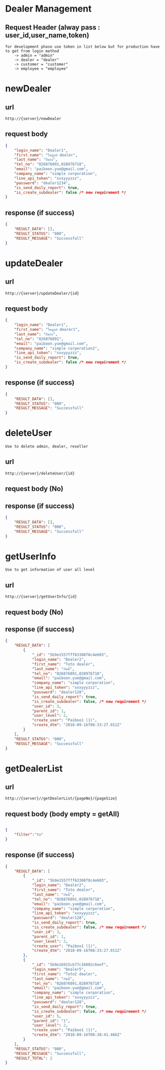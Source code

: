 # Dealer Management

## Request Header (alway pass : user_id,user_name,token) 
    for development phase use token in list below but for production have to get from login method 
        -> admin = "admin" 
        -> dealer = "dealer" 
        -> customer = "customer"
        -> employee = "employee"

# newDealer

## url
    http://{server}/newDealer 

## request body
```json
{
    "login_name": "Dealer1",
    "first_name": "ไพบูลย์ dealer",
    "last_name": "ยืนยง",
    "tel_no": "026876091,028976718",
    "email": "paiboon.yue@gmail.com",
    "company_name": "simple corporation",
    "line_api_token": "xxxyyyzzz",
    "password": "dealer1234",
    "is_send_daily_report": true,
    "is_create_subdealer": false /* new requirement */
}
```
## response (if success)

```json
{
    "RESULT_DATA": [],
    "RESULT_STATUS": "000",
    "RESULT_MESSAGE": "Successfull"
}
```


# updateDealer

## url
    http://{server}/updateDealer/{id}

## request body
```json
{
    "login_name": "Dealer1",
    "first_name": "ไพบูลย์ dearer1",
    "last_name": "ยืนยง",
    "tel_no": "026876091",
    "email": "paiboon.yue@gmail.com",
    "company_name": "simple corporation2",
    "line_api_token": "xxxyyyzzz",
    "is_send_daily_report": true,
    "is_create_subdealer": false /* new requirement */
}
```
## response (if success)

```json
{
    "RESULT_DATA": [],
    "RESULT_STATUS": "000",
    "RESULT_MESSAGE": "Successfull"
}
```
# deleteUser
    Use to delete admin, dealer, reseller

## url
    http://{server}/deleteUser/{id}

## request body (No)

## response (if success)

```json
{
    "RESULT_DATA": [],
    "RESULT_STATUS": "000",
    "RESULT_MESSAGE": "Successfull"
}
```

# getUserInfo
    Use to get information of user all level

## url
    http://{server}/getUserInfo/{id}

## request body (No)

## response (if success)

```json
{
    "RESULT_DATA": [
        {
            "_id": "5b9e1557fff63308f8c4e603",
            "login_name": "Dealer2",
            "first_name": "Toto dealer",
            "last_name": "กันนี่",
            "tel_no": "026876091,028976718",
            "email": "paiboon.yue@gmail.com",
            "company_name": "simple corporation",
            "line_api_token": "xxxyyyzzz",
            "password": "dealer128",
            "is_send_daily_report": true,
            "is_create_subdealer": false, /* new requirement */
            "user_id": 3,
            "parent_id": 1,
            "user_level": 2,
            "create_user": "Paiboo1 (1)",
            "create_dtm": "2018-09-16T08:33:27.011Z"
        }
    ],
    "RESULT_STATUS": "000",
    "RESULT_MESSAGE": "Successfull"
}

```


# getDealerList

## url
    http://{server}//getDealerList/{pageNo}/{pageSize}

## request body (body empty = getAll)

```json

{    
	"filter":"to"
}

```

## response (if success)

```json
{
    "RESULT_DATA": [
        {
            "_id": "5b9e1557fff63308f8c4e603",
            "login_name": "Dealer2",
            "first_name": "Toto dealer",
            "last_name": "กันนี่",
            "tel_no": "026876091,028976718",
            "email": "paiboon.yue@gmail.com",
            "company_name": "simple corporation",
            "line_api_token": "xxxyyyzzz",
            "password": "dealer128",
            "is_send_daily_report": true,
            "is_create_subdealer": false, /* new requirement */
            "user_id": 3,
            "parent_id": 1,
            "user_level": 2,
            "create_user": "Paiboo1 (1)",
            "create_dtm": "2018-09-16T08:33:27.011Z"
        },
        {
            "_id": "5b9e16915cb77c16802c6eef",
            "login_name": "Dealer5",
            "first_name": "Toto2 dealer",
            "last_name": "กันนี่",
            "tel_no": "026876091,028976718",
            "email": "paiboon.yue@gmail.com",
            "company_name": "simple corporation",
            "line_api_token": "xxxyyyzzz",
            "password": "dealer128",
            "is_send_daily_report": true,
            "is_create_subdealer": false, /* new requirement */
            "user_id": 5,
            "parent_id": "1",
            "user_level": 2,
            "create_user": "Paiboo1 (1)",
            "create_dtm": "2018-09-16T08:38:41.466Z"
        }
    ],
    "RESULT_STATUS": "000",
    "RESULT_MESSAGE": "Successfull",
    "RESULT_TOTAL": 2
}

```




